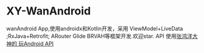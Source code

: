 # XY-WanAndroid
wanAndroid App,使用androidx和Kotlin开发，采用 ViewModel+LiveData ;RxJava+Retrofit; ARouter Glide BRVAH等框架开发.欢迎star.
API 使用[张鸿洋大神的 玩Android API](https://www.wanandroid.com)
